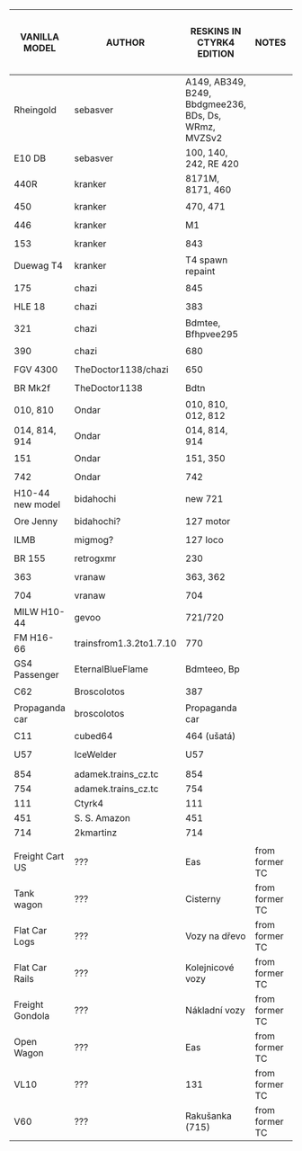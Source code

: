 | VANILLA MODEL	   | AUTHOR                  | RESKINS IN CTYRK4 EDITION                            | NOTES             | RESULT ❓-not solved/❌-disallowed/✅-allowed |
|------------------|-------------------------|------------------------------------------------------|-------------------| --- |
| Rheingold        | sebasver                | A149, AB349, B249, Bbdgmee236, BDs, Ds, WRmz, MVZSv2 |                   | ❓ |
| E10 DB           | sebasver                | 100, 140, 242, RE 420                                |                   | ❓ |
| 440R             | kranker                 | 8171M, 8171, 460                                     |                   | ❓ |
| 450              | kranker                 | 470, 471                                             |                   | ❓ |
| 446              | kranker                 | M1                                                   |                   | ❓ |
| 153              | kranker                 | 843                                                  |                   | ❓ |
| Duewag T4        | kranker                 | T4 spawn repaint                                     |                   | ❓ |
| 175              | chazi                   | 845                                                  |                   | ❓ |
| HLE 18           | chazi                   | 383                                                  |                   | ❓ |
| 321              | chazi                   | Bdmtee, Bfhpvee295                                   |                   | ❓ |
| 390              | chazi                   | 680                                                  |                   | ❓ |
| FGV 4300         | TheDoctor1138/chazi     | 650                                                  |                   | ❓ |
| BR Mk2f          | TheDoctor1138           | Bdtn                                                 |                   | ❓ |
| 010, 810         | Ondar                   | 010, 810, 012, 812                                   |                   | ❓ |
| 014, 814, 914    | Ondar                   | 014, 814, 914                                        |                   | ❓ |
| 151              | Ondar                   | 151, 350                                             |                   | ❓ |
| 742              | Ondar                   | 742                                                  |                   | ❓ |
| H10-44 new model | bidahochi               | new 721                                              |                   | ❓ |
| Ore Jenny        | bidahochi?              | 127 motor                                            |                   | ❓ |
| ILMB             | migmog?                 | 127 loco                                             |                   | ❓ |
| BR 155           | retrogxmr               | 230                                                  |                   | ❓ |
| 363              | vranaw                  | 363, 362                                             |                   | ❓ |
| 704              | vranaw                  | 704                                                  |                   | ❓ |
| MILW H10-44      | gevoo                   | 721/720                                              |                   | ❓ |
| FM H16-66        | trainsfrom1.3.2to1.7.10 | 770                                                  |                   | ❓ |
| GS4 Passenger    | EternalBlueFlame        | Bdmteeo, Bp                                          |                   | ❓ |
| C62              | Broscolotos             | 387                                                  |                   | ❓ |
| Propaganda car   | broscolotos             | Propaganda car                                       |                   | ❓ |
| C11              | cubed64                 | 464 (ušatá)                                          |                   | ❓ |
| U57              | IceWelder               | U57                                                  |                   | ❓ |
|                  |                         |                                                      |                   | |
| 854              | adamek.trains_cz.tc     | 854                                                  |                   | ✅ |
| 754              | adamek.trains_cz.tc     | 754                                                  |                   | ✅ |
| 111              | Ctyrk4                  | 111                                                  |                   | ✅ |
| 451              | S. S. Amazon            | 451                                                  |                   | ✅ |
| 714              | 2kmartinz               | 714                                                  |                   | ✅ |
|                  |                         |                                                      |                   | |
| Freight Cart US  | ???                     | Eas                                                  | from former TC    | ❓ |
| Tank wagon       | ???                     | Cisterny                                             | from former TC    | ❓ |
| Flat Car Logs    | ???                     | Vozy na dřevo                                        | from former TC    | ❓ |
| Flat Car Rails   | ???                     | Kolejnicové vozy                                     | from former TC    | ❓ |
| Freight Gondola  | ???                     | Nákladní vozy                                        | from former TC    | ❓ |
| Open Wagon       | ???                     | Eas                                                  | from former TC    | ❓ |
| VL10             | ???                     | 131                                                  | from former TC    | ❓ |
| V60              | ???                     | Rakušanka (715)                                      | from former TC    | ❓ |
